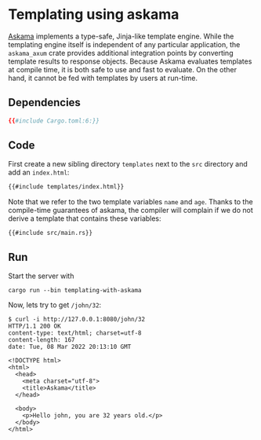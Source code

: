 # Templating using askama

[Askama][] implements a type-safe, Jinja-like template engine. While the templating engine itself
is independent of any particular application, the `askama_axum` crate provides additional
integration points by converting template results to response objects. Because Askama evaluates
templates at compile time, it is both safe to use and fast to evaluate. On the other hand, it
cannot be fed with templates by users at run-time.


## Dependencies

```toml
{{#include Cargo.toml:6:}}
```


## Code

First create a new sibling directory `templates` next to the `src` directory and add an
`index.html`:

```html
{{#include templates/index.html}}
```

Note that we refer to the two template variables `name` and `age`. Thanks to the compile-time
guarantees of askama, the compiler will complain if we do not derive a template that contains these
variables:

```rust,noplayground
{{#include src/main.rs}}
```


## Run

Start the server with

```
cargo run --bin templating-with-askama
```

Now, lets try to get `/john/32`:

```
$ curl -i http://127.0.0.1:8080/john/32
HTTP/1.1 200 OK
content-type: text/html; charset=utf-8
content-length: 167
date: Tue, 08 Mar 2022 20:13:10 GMT

<!DOCTYPE html>
<html>
  <head>
    <meta charset="utf-8">
    <title>Askama</title>
  </head>

  <body>
    <p>Hello john, you are 32 years old.</p>
  </body>
</html>
```

[Askama]: https://docs.rs/askama/latest/askama/
